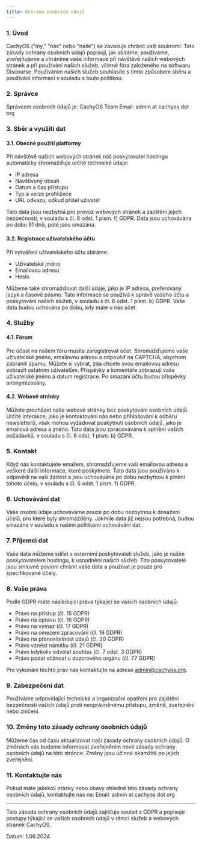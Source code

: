 ```yaml
---
title: Ochrana osobních údajů
---
```


### 1. Úvod

CachyOS ("my," "nás" nebo "naše") se zavazuje chránit vaši soukromí. Tato zásady ochrany osobních údajů popisují, jak sbíráme, používáme, zveřejňujeme a chráníme vaše informace při návštěvě našich webových stránek a při používání našich služeb, včetně fóra založeného na softwaru Discourse. Používáním našich služeb souhlasíte s tímto způsobem sběru a používání informací v souladu s touto politikou.

### 2. Správce

Správcem osobních údajů je:
CachyOS Team
Email: admin at cachyos dot org

### 3. Sběr a využití dat

#### 3.1. Obecné použití platformy

Při návštěvě našich webových stránek náš poskytovatel hostingu automaticky shromažďuje určité technické údaje:

- IP adresa
- Navštívený obsah
- Datum a čas přístupu
- Typ a verze prohlížeče
- URL odkazu, odkud přišel uživatel

Tato data jsou nezbytná pro provoz webových stránek a zajištění jejich bezpečnosti, v souladu s čl. 6 odst. 1 písm. f) GDPR. Data jsou uchovávána po dobu 91 dnů, poté jsou smazána.

#### 3.2. Registrace uživatelského účtu

Při vytváření uživatelského účtu sbíráme:

- Uživatelské jméno
- Emailovou adresu
- Heslo

Můžeme také shromažďovat další údaje, jako je IP adresa, preferovaný jazyk a časové pásmo. Tato informace se používá k správě vašeho účtu a poskytování našich služeb, v souladu s čl. 6 odst. 1 písm. b) GDPR. Vaše data budou uchována po dobu, kdy máte u nás účet.

### 4. Služby

#### 4.1. Fórum

Pro účast na našem fóru musíte zaregistrovat účet. Shromažďujeme vaše uživatelské jméno, emailovou adresu a odpověď na CAPTCHA, abychom zabránili spamu. Můžete si vybrat, zda chcete svou emailovou adresu zobrazit ostatním uživatelům. Příspěvky a komentáře zobrazují vaše uživatelské jméno a datum registrace. Po smazání účtu budou příspěvky anonymizovány.

#### 4.2. Webové stránky

Můžete procházet naše webové stránky bez poskytování osobních údajů. Určité interakce, jako je kontaktování nás nebo přihlašování k odběru newsletterů, však mohou vyžadovat poskytnutí osobních údajů, jako je emailová adresa a jméno. Tato data jsou zpracovávána k splnění vašich požadavků, v souladu s čl. 6 odst. 1 písm. b) GDPR.

### 5. Kontakt

Když nás kontaktujete emailem, shromažďujeme vaši emailovou adresu a veškeré další informace, které poskytnete. Tato data jsou používána k odpovědi na vaši žádost a jsou uchovávána po dobu nezbytnou k plnění tohoto účelu, v souladu s čl. 6 odst. 1 písm. f) GDPR.

### 6. Uchovávání dat

Vaše osobní údaje uchováváme pouze po dobu nezbytnou k dosažení účelů, pro které byly shromážděny. Jakmile data již nejsou potřebná, budou smazána v souladu s našimi politikami uchovávání dat.

### 7. Příjemci dat

Vaše data můžeme sdílet s externími poskytovateli služeb, jako je naším poskytovatelem hostingu, k usnadnění našich služeb. Tito poskytovatelé jsou smluvně povinni chránit vaše data a používat je pouze pro specifikované účely.

### 8. Vaše práva

Podle GDPR máte následující práva týkající se vašich osobních údajů:

- Právo na přístup (čl. 15 GDPR)
- Právo na opravu (čl. 16 GDPR)
- Právo na výmaz (čl. 17 GDPR)
- Právo na omezení zpracování (čl. 18 GDPR)
- Právo na přenositelnost údajů (čl. 20 GDPR)
- Právo vznést námitku (čl. 21 GDPR)
- Právo kdykoliv odvolat souhlas (čl. 7 odst. 3 GDPR)
- Právo podat stížnost u dozorového orgánu (čl. 77 GDPR)

Pro vykonání těchto práv nás kontaktujte na adrese admin@cachyos.org.

### 9. Zabezpečení dat

Používáme odpovídající technická a organizační opatření pro zajištění bezpečnosti vašich údajů proti neoprávněnému přístupu, změně, zveřejnění nebo zničení.

### 10. Změny této zásady ochrany osobních údajů

Můžeme čas od času aktualizovat naši zásady ochrany osobních údajů. O změnách vás budeme informovat zveřejněním nové zásady ochrany osobních údajů na této stránce. Změny jsou účinné okamžitě po jejich zveřejnění.

### 11. Kontaktujte nás

Pokud máte jakékoli otázky nebo obavy ohledně této zásady ochrany osobních údajů, kontaktujte nás na:
Email: admin at cachyos dot org

---

Tato zásada ochrany osobních údajů zajišťuje soulad s GDPR a popisuje postupy týkající se vašich osobních údajů v rámci služeb a webových stránek CachyOS.

Datum: 1.06.2024
